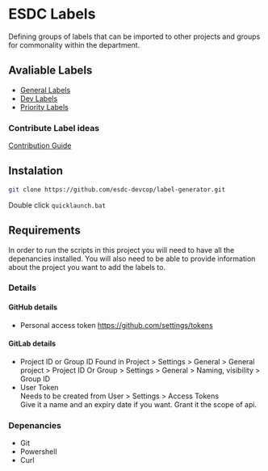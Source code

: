 # ESDC Labels

Defining groups of labels that can be imported to other projects and groups for commonality within the department.

## Avaliable Labels

* [General Labels](general/labels.md)
* [Dev Labels](dev/labels.md)
* [Priority Labels](priority/labels.md)

### Contribute Label ideas

[Contribution Guide](CONTRIBUTING.md)

## Instalation

```bash
git clone https://github.com/esdc-devcop/label-generator.git
```

Double click `quicklaunch.bat`

## Requirements

In order to run the scripts in this project you will need to have all the depenancies installed.
You will also need to be able to provide information about the project you want to add the labels to.

### Details

#### GitHub details

* Personal access token https://github.com/settings/tokens


#### GitLab details

* Project ID or Group ID
   Found in Project > Settings > General > General project > Project ID
   Or Group > Settings > General > Naming, visibility > Group ID
* User Token  
   Needs to be created from User > Settings > Access Tokens  
   Give it a name and an expiry date if you want. Grant it the scope of api.

### Depenancies

* Git
* Powershell
* Curl